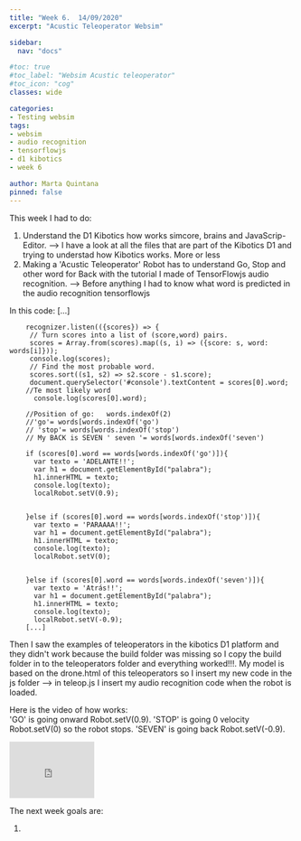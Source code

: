 ```yaml
---
title: "Week 6.  14/09/2020"
excerpt: "Acustic Teleoperator Websim"

sidebar:
  nav: "docs"

#toc: true
#toc_label: "Websim Acustic teleoperator"
#toc_icon: "cog"
classes: wide

categories:
- Testing websim
tags:
- websim
- audio recognition
- tensorflowjs
- d1 kibotics
- week 6

author: Marta Quintana
pinned: false
---
```


This week I had to do:

1. Understand the D1 Kibotics how works simcore, brains and JavaScrip-Editor. --> I have a look at all the files that are part of the Kibotics D1 and trying to understad how Kibotics works. More or less
2. Making a 'Acustic Teleoperator' Robot has to understand Go, Stop and other word for Back with the tutorial I made of TensorFlowjs audio recognition. --> Before anything I had to know what word is predicted in the audio recognition tensorflowjs

In this code:
[...]

        recognizer.listen(({scores}) => {
         // Turn scores into a list of (score,word) pairs.
         scores = Array.from(scores).map((s, i) => ({score: s, word: words[i]}));
         console.log(scores);
         // Find the most probable word.
         scores.sort((s1, s2) => s2.score - s1.score);
         document.querySelector('#console').textContent = scores[0].word;
        //Te most likely word
          console.log(scores[0].word);

        //Position of go:   words.indexOf(2)
        //'go'= words[words.indexOf('go')
        // 'stop'= words[words.indexOf('stop')
        // My BACK is SEVEN ' seven '= words[words.indexOf('seven') 
        
        if (scores[0].word == words[words.indexOf('go')]){
          var texto = 'ADELANTE!!';
          var h1 = document.getElementById("palabra");
          h1.innerHTML = texto;
          console.log(texto);
          localRobot.setV(0.9);


        }else if (scores[0].word == words[words.indexOf('stop')]){
          var texto = 'PARAAAA!!';
          var h1 = document.getElementById("palabra");
          h1.innerHTML = texto;
          console.log(texto);
          localRobot.setV(0);


        }else if (scores[0].word == words[words.indexOf('seven')]){
          var texto = 'Atrás!!';
          var h1 = document.getElementById("palabra");
          h1.innerHTML = texto;
          console.log(texto);
          localRobot.setV(-0.9);
        [...] 
        
        
Then I saw the examples of teleoperators in the kibotics D1 platform and they didn't work because the build folder was missing so I copy the build folder in to the teleoperators folder and everything worked!!!.
My model is based on the drone.html of this teleoperators so I insert my new code in the js folder --> in teleop.js I insert my audio recognition code when the robot is loaded. 



Here is the video of how works:    
'GO' is going onward Robot.setV(0.9).
'STOP' is going 0 velocity Robot.setV(0) so the robot stops.
'SEVEN' is going back Robot.setV(-0.9).

<iframe width="150" height="100" src="https://youtube.com/embed/DcwJzCOE4kI" frameborder="0" allow="autoplay; encrypted-media" allowfullscreen></iframe>


The next week goals are:

1.
